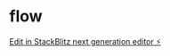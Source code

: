 # flow

[Edit in StackBlitz next generation editor ⚡️](https://stackblitz.com/~/github.com/ShubhamKam/flow)